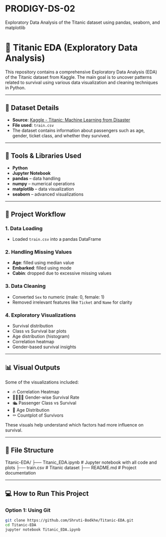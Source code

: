 # PRODIGY-DS-02
Exploratory Data Analysis of the Titanic dataset using pandas, seaborn, and matplotlib
# 🚢 Titanic EDA (Exploratory Data Analysis)

This repository contains a comprehensive Exploratory Data Analysis (EDA) of the Titanic dataset from Kaggle. The main goal is to uncover patterns related to survival using various data visualization and cleaning techniques in Python.

---

## 📂 Dataset Details

- **Source**: [Kaggle - Titanic: Machine Learning from Disaster](https://www.kaggle.com/competitions/titanic/data)
- **File used**: `train.csv`
- The dataset contains information about passengers such as age, gender, ticket class, and whether they survived.

---

## 🧰 Tools & Libraries Used

- **Python**
- **Jupyter Notebook**
- **pandas** – data handling
- **numpy** – numerical operations
- **matplotlib** – data visualization
- **seaborn** – advanced visualizations

---

## 🧪 Project Workflow

### 1. Data Loading
- Loaded `train.csv` into a pandas DataFrame

### 2. Handling Missing Values
- **Age**: filled using median value
- **Embarked**: filled using mode
- **Cabin**: dropped due to excessive missing values

### 3. Data Cleaning
- Converted `Sex` to numeric (male: 0, female: 1)
- Removed irrelevant features like `Ticket` and `Name` for clarity

### 4. Exploratory Visualizations
- Survival distribution
- Class vs Survival bar plots
- Age distribution (histogram)
- Correlation heatmap
- Gender-based survival insights

---

## 📊 Visual Outputs

Some of the visualizations included:
- 🔥 Correlation Heatmap
- 👨‍👩‍👧‍👦 Gender-wise Survival Rate
- 🛳️ Passenger Class vs Survival
- 🎂 Age Distribution
- ⚰️ Countplot of Survivors

These visuals help understand which factors had more influence on survival.

---

## 📁 File Structure

Titanic-EDA/
├── Titanic_EDA.ipynb # Jupyter notebook with all code and plots
├── train.csv # Titanic dataset
├── README.md # Project documentation


---

## 💻 How to Run This Project

### Option 1: Using Git
```bash
git clone https://github.com/Shruti-Bodkhe/Titanic-EDA.git
cd Titanic-EDA
jupyter notebook Titanic_EDA.ipynb
